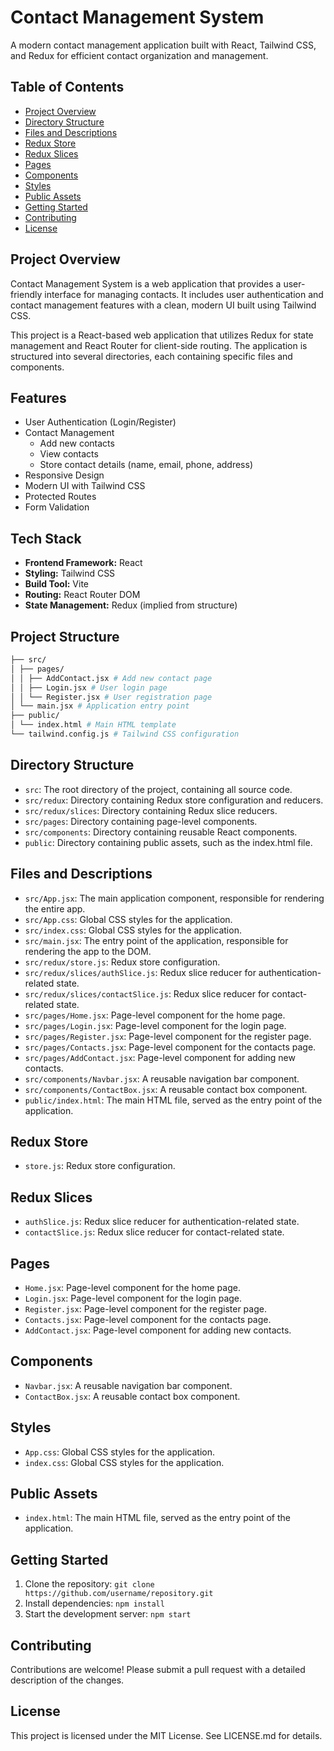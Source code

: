 # Contact Management System 

A modern contact management application built with React, Tailwind CSS, and Redux for efficient contact organization and management.


## Table of Contents

* [Project Overview](#project-overview)
* [Directory Structure](#directory-structure)
* [Files and Descriptions](#files-and-descriptions)
* [Redux Store](#redux-store)
* [Redux Slices](#redux-slices)
* [Pages](#pages)
* [Components](#components)
* [Styles](#styles)
* [Public Assets](#public-assets)
* [Getting Started](#getting-started)
* [Contributing](#contributing)
* [License](#license)

## Project Overview
Contact Management System is a web application that provides a user-friendly interface for managing contacts. It includes user authentication and contact management features with a clean, modern UI built using Tailwind CSS.


This project is a React-based web application that utilizes Redux for state management and React Router for client-side routing. The application is structured into several directories, each containing specific files and components.

## Features

- User Authentication (Login/Register)
- Contact Management
  - Add new contacts
  - View contacts
  - Store contact details (name, email, phone, address)
- Responsive Design
- Modern UI with Tailwind CSS
- Protected Routes
- Form Validation

## Tech Stack

- **Frontend Framework:** React
- **Styling:** Tailwind CSS
- **Build Tool:** Vite
- **Routing:** React Router DOM
- **State Management:** Redux (implied from structure)

## Project Structure
```bash
├── src/
│ ├── pages/
│ │ ├── AddContact.jsx # Add new contact page
│ │ ├── Login.jsx # User login page
│ │ └── Register.jsx # User registration page
│ └── main.jsx # Application entry point
├── public/
│ └── index.html # Main HTML template
└── tailwind.config.js # Tailwind CSS configuration
```


## Directory Structure

* `src`: The root directory of the project, containing all source code.
* `src/redux`: Directory containing Redux store configuration and reducers.
* `src/redux/slices`: Directory containing Redux slice reducers.
* `src/pages`: Directory containing page-level components.
* `src/components`: Directory containing reusable React components.
* `public`: Directory containing public assets, such as the index.html file.

## Files and Descriptions

* `src/App.jsx`: The main application component, responsible for rendering the entire app.
* `src/App.css`: Global CSS styles for the application.
* `src/index.css`: Global CSS styles for the application.
* `src/main.jsx`: The entry point of the application, responsible for rendering the app to the DOM.
* `src/redux/store.js`: Redux store configuration.
* `src/redux/slices/authSlice.js`: Redux slice reducer for authentication-related state.
* `src/redux/slices/contactSlice.js`: Redux slice reducer for contact-related state.
* `src/pages/Home.jsx`: Page-level component for the home page.
* `src/pages/Login.jsx`: Page-level component for the login page.
* `src/pages/Register.jsx`: Page-level component for the register page.
* `src/pages/Contacts.jsx`: Page-level component for the contacts page.
* `src/pages/AddContact.jsx`: Page-level component for adding new contacts.
* `src/components/Navbar.jsx`: A reusable navigation bar component.
* `src/components/ContactBox.jsx`: A reusable contact box component.
* `public/index.html`: The main HTML file, served as the entry point of the application.

## Redux Store

* `store.js`: Redux store configuration.

## Redux Slices

* `authSlice.js`: Redux slice reducer for authentication-related state.
* `contactSlice.js`: Redux slice reducer for contact-related state.

## Pages

* `Home.jsx`: Page-level component for the home page.
* `Login.jsx`: Page-level component for the login page.
* `Register.jsx`: Page-level component for the register page.
* `Contacts.jsx`: Page-level component for the contacts page.
* `AddContact.jsx`: Page-level component for adding new contacts.

## Components

* `Navbar.jsx`: A reusable navigation bar component.
* `ContactBox.jsx`: A reusable contact box component.

## Styles

* `App.css`: Global CSS styles for the application.
* `index.css`: Global CSS styles for the application.

## Public Assets

* `index.html`: The main HTML file, served as the entry point of the application.

## Getting Started

1. Clone the repository: `git clone https://github.com/username/repository.git`
2. Install dependencies: `npm install`
3. Start the development server: `npm start`

## Contributing

Contributions are welcome! Please submit a pull request with a detailed description of the changes.

## License

This project is licensed under the MIT License. See LICENSE.md for details.